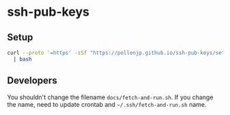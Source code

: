 # ssh-pub-keys

## Setup

```sh
curl --proto '=https' -sSf "https://pollenjp.github.io/ssh-pub-keys/setup.sh" \
  | bash
```

## Developers

You shouldn't change the filename `docs/fetch-and-run.sh`.
If you change the name, need to update crontab and `~/.ssh/fetch-and-run.sh` name.
